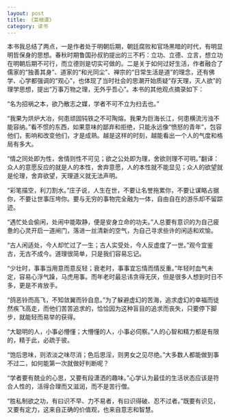 ```yaml
---
layout: post
title: 《菜根谭》
category: 读书
---
```


本书我总结了两点，一是作者处于明朝后期，朝廷腐败和官场黑暗的时代，有明显明哲保身的思想。春秋时期鲁国孙叔豹提出的三不朽：立功、立德、立言，想立功在明朝后期不可行，而立德则是切实可做的。二是关于如何过好生活，作者融合了儒家的“独善其身”、道家的“和光同尘”、禅宗的“日常生活是道”的理念，还有佛学、心学都强调的“观心”，也体现了当时社会的思潮开始质疑“存天理，灭人欲”的理学思想，提出“万事万物之理，无外乎吾心”。本书的其他观点摘录如下：

“名为招祸之本，欲乃散志之媒，学者不可不立为扫去也。”

“我果为烘炉大冶，何患顽固钝铁之不可陶熔。我果为巨海长江，何患横流污浊不能容纳。”看不惯的东西，如果意味的鄙弃和拒绝，只能永远像“愤怒的青年”，包容他们，影响和改变他们，才是成熟。越是这样的时刻，越能看出一个人的气度和格局有多大。

“情之同处即为性，舍情则性不可见；欲之公处即为理，舍欲则理不可明。”翻译：众人的意愿反应的就是人的本性，舍弃意愿，人的本性就不能显见；众人的欲望就是伦理，舍弃欲望，天理道义就无法声明。

“彩笔描空，利刀割水。”庄子说，人生在世，不要让名誉拖累你，不要让谋略占据你，不要让世事压垮你。要与无穷的事物完全融为一体，自由自在的游乐却不留踪迹。

“遇忙处会偷闲，处闹中能取静，便是安身立命的功夫。”人总要有意识的为自己疲惫的心灵开启一道闸门，落进一丝清新的空气，为自己寻求些许的闲适和欢愉。

“古人闲适处，今人却忙过了一生；古人实受处，今人反虚度了一世。”观今宜鉴古，无古不成今。道理很简单，只是我们容易忘记。

“少壮时，事事当用意而意反轻；衰老时，事事宜忘情而情反重。”年轻时血气未定，容易心浮气躁，马虎用事。而年老时最忌讳贪得无厌，但是很多人想到时日不多，更是不肯放手。

“鸽恶铃而高飞，不知敛翼而铃自息。”为了躲避虚幻的苦海，追求虚幻的幸福而徒然疾飞高走，而他们苦苦追求的，恰恰因为这种盲目的追求而丧失，只要停下脚步，就能轻而易举的获得。

“大聪明的人，小事必懵懂；大懵懂的人，小事必伺察。”人的心智和精力都是有限的，精于此，必疏于彼。

“饱后思味，则浓淡之味尽消；色后思淫，则男女之见尽绝。”大多数人都能做到事不过二，如何能第一次就做好判断呢？

“学者要有兢业的心思，又要有段潇洒的趣味。”心学认为最佳的生活状态应该是符合人性的，活得合理而又滋润，而不是苦行僧。

“胜私制欲之功，有曰识不早、力不易者，有曰识得破、忍不过者。”既要有识见，又要有定力，这来自正确的价值观，也来自意志和智慧。





























